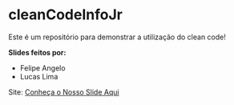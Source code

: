 # cleanCodeInfoJr
Este é um repositório para demonstrar a utilização do clean code!

**Slides feitos por:**
- Felipe Angelo
- Lucas Lima
  
Site: [Conheça o Nosso Slide Aqui](https://epilef1177.github.io/cleanCodeInfoJr/)  
